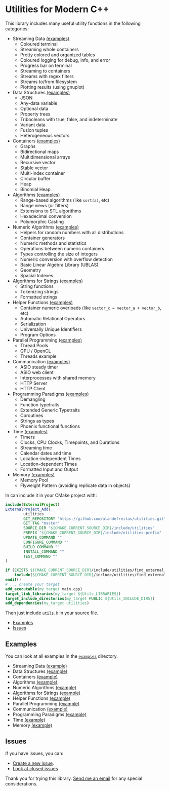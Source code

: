 # Utilities for Modern C++

This library includes many useful utility functions in the following categories:

* Streaming Data [(examples)](./examples/stream_utils.cpp)
    * Coloured terminal
    * Streaming whole containers
    * Pretty colored and organized tables
    * Coloured logging for debug, info, and error
    * Progress bar on terminal
    * Streaming to containers
    * Streams with regex filters
    * Streams to/from filesystem
    * Plotting results (using gnuplot)
* Data Structures [(examples)](./examples/data_structures_utils.cpp) 
    * JSON
    * Any-data variable
    * Optional data 
    * Property trees
    * Tribooleans with true, false, and indeterminate
    * Variant data
    * Fusion tuples
    * Heterogeneous vectors
* Containers [(examples)](./examples/container_utils.cpp)
    * Graphs
    * Bidirectional maps
    * Multidimensional arrays
    * Recursive vector
    * Stable vector
    * Multi-index container
    * Circular buffer
    * Heap
    * Binomial Heap
* Algorithms [(examples)](./examples/algorithm_utils.cpp)
    * Range-based algorithms (like `sort(a)`, etc)
    * Range views (or filters)
    * Extensions to STL algorithms
    * Hexadecimal conversion
    * Polymorphic Casting
* Numeric Algorithms [(examples)](./examples/numeric_utils.cpp)
    * Helpers for random numbers with all distributions
    * Container generators
    * Numeric methods and statistics
    * Operations between numeric containers
    * Types controlling the size of integers
    * Numeric conversion with overflow detection
    * Basic Linear Algebra Library (UBLAS)
    * Geometry
    * Spacial Indexes 
* Algorithms for Strings [(examples)](./examples/string_utils.cpp)
    * String functions
    * Tokenizing strings
    * Formatted strings
* Helper Functions [(examples)](./examples/container_helpers_utils.cpp)
    * Container numeric overloads (like `vector_c = vector_a + vector_b`, etc)
    * Automatic Relational Operators
    * Serialization
    * Universally Unique Identifiers
    * Program Options
* Parallel Programming [(examples)](./examples/parallel_utils.cpp)
    * Thread Pools
    * GPU / OpenCL
    * Threads example
* Communication [(examples)](./examples/communication_utils.cpp)
    * ASIO steady timer
    * ASIO web client
    * Interprocesses with shared memory
    * HTTP Server
    * HTTP Client
* Programming Paradigms [(examples)](./examples/programming_paradigms_utils.cpp)
    * Demangling
    * Function typetraits
    * Extended Generic Typetraits
    * Coroutines
    * Strings as types
    * Phoenix functional functions
* Time [(examples)](./examples/time_utils.cpp)
    * Timers
    * Clocks, CPU Clocks, Timepoints, and Durations
    * Streaming time
    * Calendar dates and time
    * Location-independent Times
    * Location-dependent Times
    * Formatted Input and Output
* Memory [(examples)](./examples/memory_utils.cpp)
    * Memory Pool
    * Flyweight Pattern (avoiding replicate data in objects)

In can include it in your CMake project with:

```cmake
include(ExternalProject)
ExternalProject_Add(
        utilities
        GIT_REPOSITORY "https://github.com/alandefreitas/utilities.git"
        GIT_TAG "master"
        SOURCE_DIR "${CMAKE_CURRENT_SOURCE_DIR}/include/utilities"
        PREFIX "${CMAKE_CURRENT_SOURCE_DIR}/include/utilities-prefix"
        UPDATE_COMMAND ""
        CONFIGURE_COMMAND ""
        BUILD_COMMAND ""
        INSTALL_COMMAND ""
        TEST_COMMAND ""
)

if (EXISTS ${CMAKE_CURRENT_SOURCE_DIR}/include/utilities/find_external_packages.cmake)
    include(${CMAKE_CURRENT_SOURCE_DIR}/include/utilities/find_external_packages.cmake)
endif()
# ... create your target
add_executable(my_target main.cpp)
target_link_libraries(my_target ${Utils_LIBRARIES})
target_include_directories(my_target PUBLIC ${Utils_INCLUDE_DIRS})
add_dependencies(my_target utilities)
```

Then just include [`utils.h`](./include/utils.h) in your source file.

- [Examples](#examples)
- [Issues](#issues)

## Examples

You can look at all examples in the [`examples`](./examples/) directory.

* Streaming Data [(example)](./examples/stream_utils.cpp)
* Data Structures [(example)](./examples/data_structures_utils.cpp) 
* Containers [(example)](./examples/container_utils.cpp)
* Algorithms [(example)](./examples/algorithm_utils.cpp)
* Numeric Algorithms [(example)](./examples/numeric_utils.cpp)
* Algorithms for Strings [(example)](./examples/string_utils.cpp)
* Helper Functions [(example)](./examples/container_helpers_utils.cpp)
* Parallel Programming [(example)](./examples/parallel_utils.cpp)
* Communication [(example)](./examples/communication_utils.cpp)
* Programming Paradigms [(example)](./examples/programming_paradigms_utils.cpp)
* Time [(example)](./examples/time_utils.cpp)
* Memory [(example)](./examples/memory_utils.cpp)

## Issues
If you have issues, you can:

* [Create a new issue](https://github.com/alandefreitas/utilities/issues/new).
* [Look at closed issues](https://github.com/alandefreitas/utilities/issues?q=is%3Aissue+is%3Aclosed)

Thank you for trying this library. [Send me an email](mailto:alandefreitas@gmail.com) for any special considerations.

